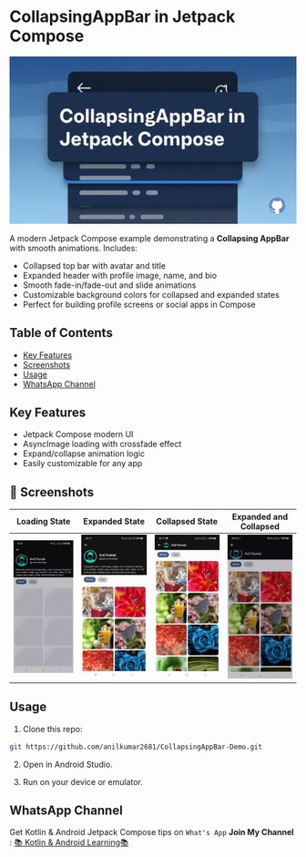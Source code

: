 # CollapsingAppBar in Jetpack Compose

![banner](screenshots/banner.png)

A modern Jetpack Compose example demonstrating a **Collapsing AppBar** with smooth animations.
Includes:

- Collapsed top bar with avatar and title
- Expanded header with profile image, name, and bio
- Smooth fade-in/fade-out and slide animations
- Customizable background colors for collapsed and expanded states
- Perfect for building profile screens or social apps in Compose

## Table of Contents

- [Key Features](#key-features)
- [Screenshots](#screenshots)
- [Usage](#usage)
- [WhatsApp Channel](#whatsapp-channel)

## Key Features

- Jetpack Compose modern UI
- AsyncImage loading with crossfade effect
- Expand/collapse animation logic
- Easily customizable for any app

## 📸 Screenshots
| Loading State                   | Expanded State | Collapsed State | Expanded and Collapsed
|---------------------------------|----------------|-----------------|----------------------|
| ![Loading_images](screenshots/loading.gif) | ![Expanded AppBar](screenshots/expanded.jpeg) | ![Collapsed AppBar](screenshots/collapsed.jpeg) |![Collapsing AppBar Demo](screenshots/demo.gif) |

## Usage

1. Clone this repo:

```bash
git https://github.com/anilkumar2681/CollapsingAppBar-Demo.git
```
2. Open in Android Studio.

3. Run on your device or emulator.

## WhatsApp Channel
Get Kotlin & Android Jetpack Compose tips on `What's App` **Join My Channel** :
[📚 Kotlin & Android Learning📚](https://whatsapp.com/channel/0029VbBGTNr90x2umLoWKU3z)
